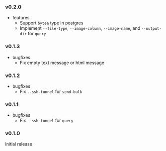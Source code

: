 <!-- markdownlint-disable MD041 -->

### v0.2.0

- features
  - Support `bytea` type in postgres
  - Implement `--file-type`, `--image-column`, `--image-name`, and `--output-dir` for `query`

### v0.1.3

- bugfixes
  - Fix empty text message or html message

### v0.1.2

- bugfixes
  - Fix `--ssh-tunnel` for `send-bulk`

### v0.1.1

- bugfixes
  - Fix `--ssh-tunnel` for `query`

### v0.1.0

Initial release
